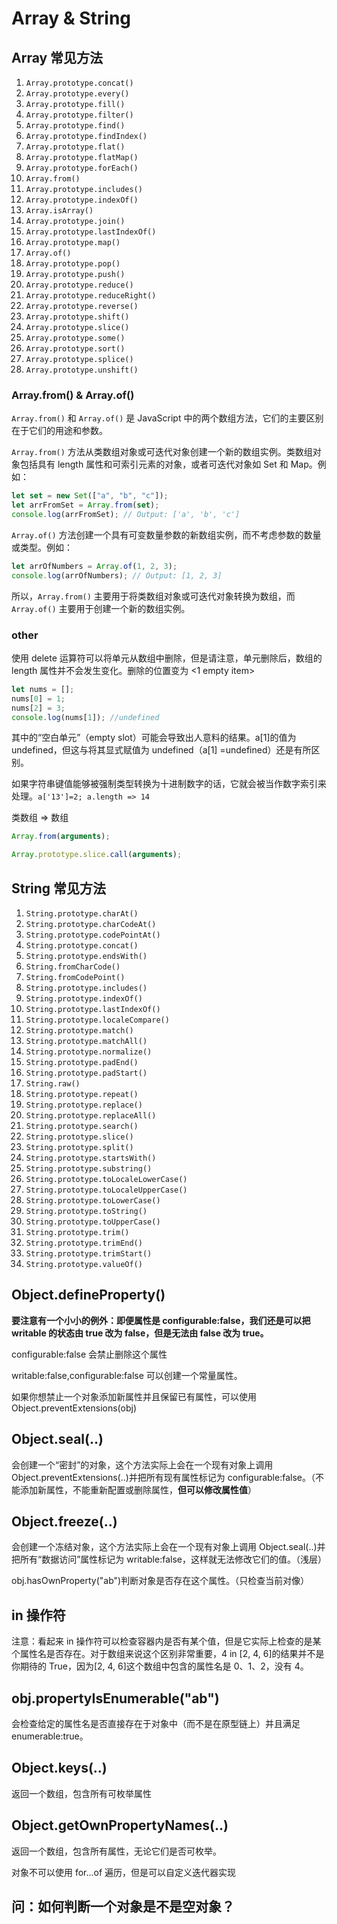 # Array & String

## Array 常见方法

1. `Array.prototype.concat()`
2. `Array.prototype.every()`
3. `Array.prototype.fill()`
4. `Array.prototype.filter()`
5. `Array.prototype.find()`
6. `Array.prototype.findIndex()`
7. `Array.prototype.flat()`
8. `Array.prototype.flatMap()`
9. `Array.prototype.forEach()`
10. `Array.from()`
11. `Array.prototype.includes()`
12. `Array.prototype.indexOf()`
13. `Array.isArray()`
14. `Array.prototype.join()`
15. `Array.prototype.lastIndexOf()`
16. `Array.prototype.map()`
17. `Array.of()`
18. `Array.prototype.pop()`
19. `Array.prototype.push()`
20. `Array.prototype.reduce()`
21. `Array.prototype.reduceRight()`
22. `Array.prototype.reverse()`
23. `Array.prototype.shift()`
24. `Array.prototype.slice()`
25. `Array.prototype.some()`
26. `Array.prototype.sort()`
27. `Array.prototype.splice()`
28. `Array.prototype.unshift()`

### Array.from() & Array.of()

`Array.from()` 和 `Array.of()` 是 JavaScript 中的两个数组方法，它们的主要区别在于它们的用途和参数。

`Array.from()` 方法从类数组对象或可迭代对象创建一个新的数组实例。类数组对象包括具有 length 属性和可索引元素的对象，或者可迭代对象如 Set 和 Map。例如：

```javascript
let set = new Set(["a", "b", "c"]);
let arrFromSet = Array.from(set);
console.log(arrFromSet); // Output: ['a', 'b', 'c']
```

`Array.of()` 方法创建一个具有可变数量参数的新数组实例，而不考虑参数的数量或类型。例如：

```javascript
let arrOfNumbers = Array.of(1, 2, 3);
console.log(arrOfNumbers); // Output: [1, 2, 3]
```

所以，`Array.from()` 主要用于将类数组对象或可迭代对象转换为数组，而 `Array.of()` 主要用于创建一个新的数组实例。

### other

使用 delete 运算符可以将单元从数组中删除，但是请注意，单元删除后，数组的 length 属性并不会发生变化。删除的位置变为 <1 empty
item>

```js
let nums = [];
nums[0] = 1;
nums[2] = 3;
console.log(nums[1]); //undefined
```

其中的“空白单元”（empty slot）可能会导致出人意料的结果。a[1]的值为 undefined，但这与将其显式赋值为 undefined（a[1]
=undefined）还是有所区别。

如果字符串键值能够被强制类型转换为十进制数字的话，它就会被当作数字索引来处理。`a['13']=2; a.length => 14`

类数组 => 数组

```js
Array.from(arguments);

Array.prototype.slice.call(arguments);
```

## String 常见方法

1. `String.prototype.charAt()`
2. `String.prototype.charCodeAt()`
3. `String.prototype.codePointAt()`
4. `String.prototype.concat()`
5. `String.prototype.endsWith()`
6. `String.fromCharCode()`
7. `String.fromCodePoint()`
8. `String.prototype.includes()`
9. `String.prototype.indexOf()`
10. `String.prototype.lastIndexOf()`
11. `String.prototype.localeCompare()`
12. `String.prototype.match()`
13. `String.prototype.matchAll()`
14. `String.prototype.normalize()`
15. `String.prototype.padEnd()`
16. `String.prototype.padStart()`
17. `String.raw()`
18. `String.prototype.repeat()`
19. `String.prototype.replace()`
20. `String.prototype.replaceAll()`
21. `String.prototype.search()`
22. `String.prototype.slice()`
23. `String.prototype.split()`
24. `String.prototype.startsWith()`
25. `String.prototype.substring()`
26. `String.prototype.toLocaleLowerCase()`
27. `String.prototype.toLocaleUpperCase()`
28. `String.prototype.toLowerCase()`
29. `String.prototype.toString()`
30. `String.prototype.toUpperCase()`
31. `String.prototype.trim()`
32. `String.prototype.trimEnd()`
33. `String.prototype.trimStart()`
34. `String.prototype.valueOf()`

## Object.defineProperty()

**要注意有一个小小的例外：即便属性是 configurable:false，我们还是可以把 writable 的状态由 true 改为 false，但是无法由 false 改为 true。**

configurable:false 会禁止删除这个属性

writable:false,configurable:false 可以创建一个常量属性。

如果你想禁止一个对象添加新属性并且保留已有属性，可以使用 Object.preventExtensions(obj)

## Object.seal(..)

会创建一个“密封”的对象，这个方法实际上会在一个现有对象上调用 Object.preventExtensions(..)并把所有现有属性标记为 configurable:false。（不能添加新属性，不能重新配置或删除属性，**但可以修改属性值**）

## Object.freeze(..)

会创建一个冻结对象，这个方法实际上会在一个现有对象上调用 Object.seal(..)并把所有“数据访问”属性标记为 writable:false，这样就无法修改它们的值。（浅层）

obj.hasOwnProperty("ab")判断对象是否存在这个属性。（只检查当前对像）

## in 操作符

注意：看起来 in 操作符可以检查容器内是否有某个值，但是它实际上检查的是某个属性名是否存在。对于数组来说这个区别非常重要，4 in [2, 4, 6]的结果并不是你期待的 True，因为[2, 4, 6]这个数组中包含的属性名是 0、1、2，没有 4。

## obj.propertyIsEnumerable("ab")

会检查给定的属性名是否直接存在于对象中（而不是在原型链上）并且满足 enumerable:true。

## Object.keys(..)

返回一个数组，包含所有可枚举属性

## Object.getOwnPropertyNames(..)

返回一个数组，包含所有属性，无论它们是否可枚举。

对象不可以使用 for...of 遍历，但是可以自定义迭代器实现

## 问：如何判断一个对象是不是空对象？
